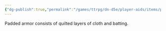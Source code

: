 ```yaml
---
{"dg-publish":true,"permalink":"/games/ttrpg/dn-d5e/player-aids/items/padded-armor/","tags":["TTRPG/DND/5e","warding"],"noteIcon":""}
---
```



Padded armor consists of quilted layers of cloth and batting.